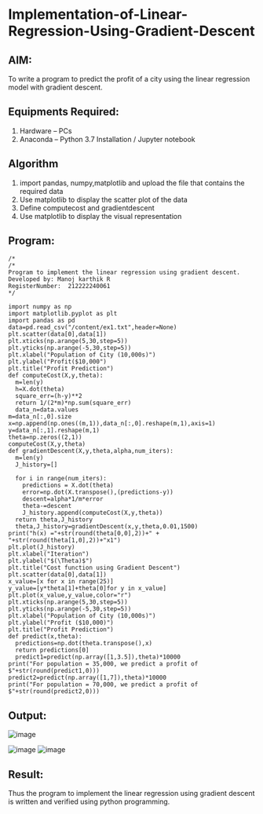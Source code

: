 # Implementation-of-Linear-Regression-Using-Gradient-Descent

## AIM:
To write a program to predict the profit of a city using the linear regression model with gradient descent.

## Equipments Required:
1. Hardware – PCs
2. Anaconda – Python 3.7 Installation / Jupyter notebook

## Algorithm
1. import pandas, numpy,matplotlib and upload the file that contains the required data
2. Use matplotlib to display the scatter plot of the data
3. Define computecost and gradientdescent
4. Use matplotlib to display the visual representation

## Program:
```
/*
/*
Program to implement the linear regression using gradient descent.
Developed by: Manoj karthik R
RegisterNumber:  212222240061
*/

import numpy as np
import matplotlib.pyplot as plt
import pandas as pd
data=pd.read_csv("/content/ex1.txt",header=None)
plt.scatter(data[0],data[1])
plt.xticks(np.arange(5,30,step=5))
plt.yticks(np.arange(-5,30,step=5))
plt.xlabel("Population of City (10,000s)")
plt.ylabel("Profit($10,000")
plt.title("Profit Prediction")
def computeCost(X,y,theta):
  m=len(y)
  h=X.dot(theta)
  square_err=(h-y)**2
  return 1/(2*m)*np.sum(square_err)
  data_n=data.values
m=data_n[:,0].size
x=np.append(np.ones((m,1)),data_n[:,0].reshape(m,1),axis=1)
y=data_n[:,1].reshape(m,1)
theta=np.zeros((2,1))
computeCost(X,y,theta)
def gradientDescent(X,y,theta,alpha,num_iters):
  m=len(y)
  J_history=[]

  for i in range(num_iters):
    predictions = X.dot(theta)
    error=np.dot(X.transpose(),(predictions-y))
    descent=alpha*1/m*error
    theta-=descent
    J_history.append(computeCost(X,y,theta))
  return theta,J_history 
  theta,J_history=gradientDescent(x,y,theta,0.01,1500)
print("h(x) ="+str(round(theta[0,0],2))+" + "+str(round(theta[1,0],2))+"x1")
plt.plot(J_history)
plt.xlabel("Iteration")
plt.ylabel("$(\Theta)$")
plt.title("Cost function using Gradient Descent")
plt.scatter(data[0],data[1])
x_value=[x for x in range(25)]
y_value=[y*theta[1]+theta[0]for y in x_value]
plt.plot(x_value,y_value,color="r")
plt.xticks(np.arange(5,30,step=5))
plt.yticks(np.arange(-5,30,step=5))
plt.xlabel("Population of City (10,000s)")
plt.ylabel("Profit ($10,000)")
plt.title("Profit Prediction")
def predict(x,theta):
  predictions=np.dot(theta.transpose(),x)
  return predictions[0]
  predict1=predict(np.array([1,3.5]),theta)*10000
print("For population = 35,000, we predict a profit of $"+str(round(predict1,0)))
predict2=predict(np.array([1,7]),theta)*10000
print("For population = 70,000, we predict a profit of $"+str(round(predict2,0)))
```

## Output:

![image](https://user-images.githubusercontent.com/119560395/230021554-5d9160e6-d350-4878-982e-ac2c6cd73323.png)

![image](https://user-images.githubusercontent.com/119560395/230020957-aa3e4e7a-6229-4000-9f77-5616036e8a84.png)
![image](https://user-images.githubusercontent.com/119560395/230021026-fe888a40-9851-45b8-8421-6002354ce009.png)



## Result:
Thus the program to implement the linear regression using gradient descent is written and verified using python programming.

